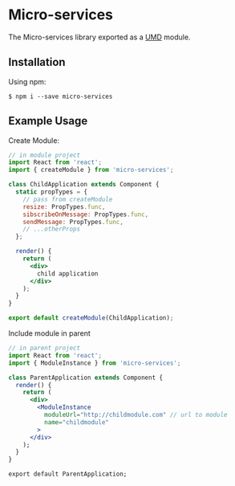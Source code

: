 # Micro-services

The Micro-services library exported as a [UMD](https://github.com/umdjs/umd) module.

## Installation

Using npm:
```shell
$ npm i --save micro-services
```
## Example Usage
Create Module:
```jsx
// in module project
import React from 'react';
import { createModule } from 'micro-services';

class ChildApplication extends Component {
  static propTypes = {
    // pass from createModule
    resize: PropTypes.func,
    sibscribeOnMessage: PropTypes.func,
    sendMessage: PropTypes.func,
    // ...otherProps
  };

  render() {
    return (
      <div>
      	child application
      </div>
    );
  }
}

export default createModule(ChildApplication);
```

Include module in parent

```jsx
// in parent project
import React from 'react';
import { ModuleInstance } from 'micro-services';

class ParentApplication extends Component {
  render() {
    return (
      <div>
        <ModuleInstance
          moduleUrl="http://childmodule.com" // url to module
          name="childmodule"
        >
      </div>
    );
  }
}

export default ParentApplication;
```

